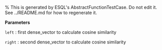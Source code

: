 % This is generated by ESQL's AbstractFunctionTestCase. Do not edit it. See ../README.md for how to regenerate it.

**Parameters**

`left`
:   first dense_vector to calculate cosine similarity

`right`
:   second dense_vector to calculate cosine similarity

